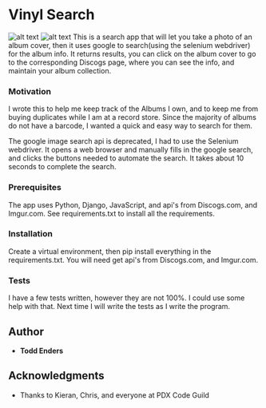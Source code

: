 # Vinyl Search

![alt text](https://raw.githubusercontent.com/enderst3/mycapstone/beb0a29815ec7180b8fd6c4eed4e0c3f85517cac/images/homepagecrop.png)
![alt text](https://github.com/enderst3/mycapstone/blob/master/images/search%20resultscrop.png?raw=true)
This is a search app that will let you take a photo of an album cover, then it uses google to search(using the selenium webdriver) for the album info.  It returns results, you can click on the album cover to go to the corresponding Discogs page, where you can see the info, and maintain your album collection.

### Motivation

I wrote this to help me keep track of the Albums I own, and to keep me from buying duplicates while I am at a record store.  Since the majority of albums do not have a barcode, I wanted a quick and easy way to search for them.

The google image search api is deprecated, I had to use the Selenium webdriver.  It opens a web browser and manually fills in the google search, and clicks the buttons needed to automate the search.  It takes about 10 seconds to complete the search.

### Prerequisites

The app uses Python, Django, JavaScript, and api's from Discogs.com, and Imgur.com.
See requirements.txt to install all the requirements.

### Installation

Create a virtual environment, then pip install everything in the requirements.txt.
You will need get api's from Discogs.com, and Imgur.com.

### Tests

I have a few tests written, however they are not 100%.  I could use some help with that.  Next time I will write the tests as I write the program.

## Author

* **Todd Enders**

## Acknowledgments

* Thanks to  Kieran, Chris, and everyone at PDX Code Guild
